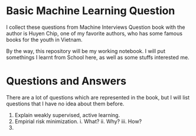 # Basic Machine Learning Question
I collect these questions from Machine Interviews Question book with the author is Huyen Chip, one of my favorite authors, who has some famous books for the youth in Vietnam.

By the way, this repository will be my working notebook. I will put somethings I learnt from School here, as well as some stuffs interested me.

# Questions and Answers
There are a lot of questions which are represented in the book, but I will list questions that I have no idea about them before.

1. Explain weakly supervised, active learning.
2. Empirial risk minimization.
    i. What?
    ii. Why?
    iii. How?
3. 